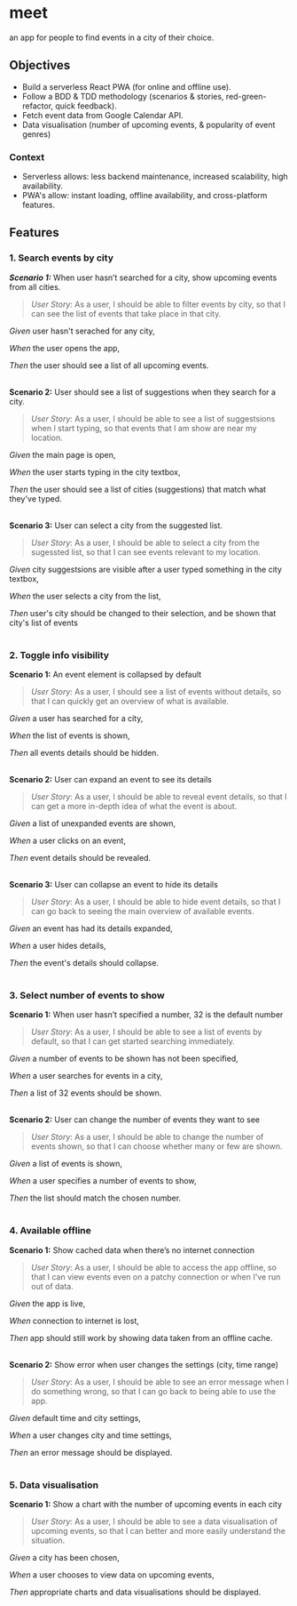 # meet
an app for people to find events in a city of their choice. 


## Objectives
- Build a serverless React PWA (for online and offline use).
- Follow a BDD & TDD methodology (scenarios & stories, red-green-refactor, quick feedback).
- Fetch event data from Google Calendar API.
- Data visualisation (number of upcoming events, & popularity of event genres)

### Context
- Serverless allows: less backend maintenance, increased scalability, high availability.
- PWA's allow: instant loading, offline availability, and cross-platform features.

## Features

### **1. Search events by city**
***Scenario 1:*** When user hasn’t searched for a city, show upcoming events from all cities.

>*User Story*:  As a user, I should be able to filter events by city, so that I can see the list of events that take place in that city.

*Given* user hasn't serached for any city,

*When* the user opens the app,

*Then* the user should see a list of all upcoming events.
<br><br>

**Scenario 2:** User should see a list of suggestions when they search for a city.

>*User Story*:  As a user, I should be able to see a list of suggestsions when I start typing, so that events that I am show are near my location.

*Given* the main page is open,

*When* the user starts typing in the city textbox,

*Then* the user should see a list of cities (suggestions) that match what they've typed.
<br><br>

**Scenario 3:** User can select a city from the suggested list.

>*User Story*:  As a user, I should be able to select a city from the sugessted list, so that I can see events relevant to my location.

*Given* city suggestsions are visible after a user typed something in the city textbox,

*When* the user selects a city from the list,

*Then*  user's city should be changed to their selection, and be shown that city's list of events
<br><br>

### **2. Toggle info visibility**
**Scenario 1:** An event element is collapsed by default

>*User Story*:  As a user, I should see a list of events without details, so that I can quickly get an overview of what is available.

*Given* a user has searched for a city,

*When* the list of events is shown,

*Then* all events details should be hidden.
<br><br>

**Scenario 2:** User can expand an event to see its details

>*User Story*:  As a user, I should be able to reveal event details, so that I can get a more in-depth idea of what the event is about.

*Given* a list of unexpanded events are shown,

*When* a user clicks on an event,

*Then* event details should be revealed.
<br><br>

**Scenario 3:** User can collapse an event to hide its details

>*User Story*:  As a user, I should be able to hide event details, so that I can go back to seeing the main overview of available events.

*Given* an event has had its details expanded,

*When* a user hides details,

*Then* the event's details should collapse.
<br><br>

### **3. Select number of events to show**
**Scenario 1:** When user hasn’t specified a number, 32 is the default number

>*User Story*:  As a user, I should be able to see a list of events by default, so that I can get started searching immediately.

*Given* a number of events to be shown has not been specified,

*When* a user searches for events in a city,

*Then* a list of 32 events should be shown.
<br><br>

**Scenario 2:** User can change the number of events they want to see

>*User Story*:  As a user, I should be able to change the number of events shown, so that I can choose whether many or few are shown.

*Given* a list of events is shown,

*When* a user specifies a number of events to show,

*Then* the list should match the chosen number.
<br><br>


### **4. Available offline**
**Scenario 1:** Show cached data when there’s no internet connection

>*User Story*:  As a user, I should be able to access the app offline, so that I can view events even on a patchy connection or when I've run out of data.

*Given* the app is live,

*When* connection to internet is lost,

*Then* app should still work by showing data taken from an offline cache.
<br><br>

**Scenario 2:** Show error when user changes the settings (city, time range)

>*User Story*:  As a user, I should be able to see an error message when I do something wrong, so that I can go back to being able to use the app.

*Given* default time and city settings,

*When* a user changes city and time settings,

*Then* an error message should be displayed.
<br><br>


### 5. **Data visualisation**
**Scenario 1:** Show a chart with the number of upcoming events in each city

>*User Story*:  As a user, I should be able to see a data visualisation of upcoming events, so that I can better and more easily understand the situation.

*Given* a city has been chosen,

*When* a user chooses to view data on upcoming events,

*Then* appropriate charts and data visualisations should be displayed.
